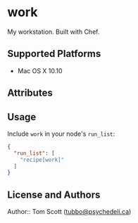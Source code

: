 # work

My workstation. Built with Chef.

## Supported Platforms

- Mac OS X 10.10

## Attributes

## Usage

Include `work` in your node's `run_list`:

```json
{
  "run_list": [
    "recipe[work]"
  ]
}
```

## License and Authors

Author:: Tom Scott (<tubbo@psychedeli.ca>)

